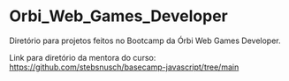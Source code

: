 # Orbi_Web_Games_Developer
Diretório para projetos feitos no Bootcamp da Órbi Web Games Developer.

Link para diretório da mentora do curso: https://github.com/stebsnusch/basecamp-javascript/tree/main